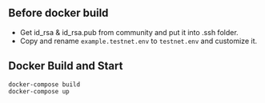 ## Before docker build
- Get id_rsa & id_rsa.pub from community and put it into .ssh folder.
- Copy and rename `example.testnet.env` to `testnet.env` and customize it. 

## Docker Build and Start


    docker-compose build
    docker-compose up
    
